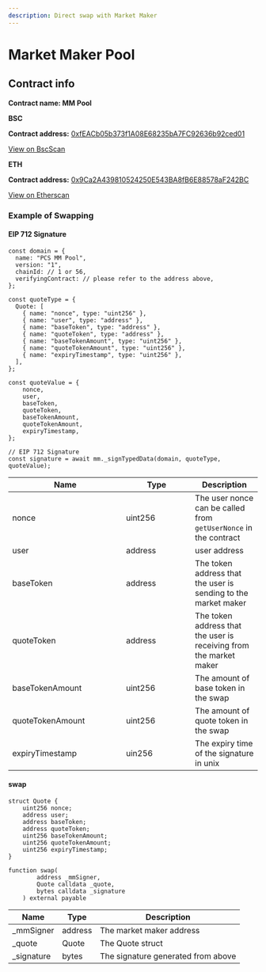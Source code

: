 ```yaml
---
description: Direct swap with Market Maker
---
```


# Market Maker Pool

## Contract info

**Contract name: MM Pool**



**BSC**

**Contract address:** [0xfEACb05b373f1A08E68235bA7FC92636b92ced01](https://bscscan.com/address/0xfEACb05b373f1A08E68235bA7FC92636b92ced01#code)

[View on BscScan](https://bscscan.com/address/0xfEACb05b373f1A08E68235bA7FC92636b92ced01)



**ETH**

**Contract address:** [0x9Ca2A439810524250E543BA8fB6E88578aF242BC](https://etherscan.io/address/0x9Ca2A439810524250E543BA8fB6E88578aF242BC#code)

[View on Etherscan](https://etherscan.io/address/0x9Ca2A439810524250E543BA8fB6E88578aF242BC)



### Example of Swapping

#### EIP 712 Signature

```
const domain = {
  name: "PCS MM Pool",
  version: "1",
  chainId: // 1 or 56,
  verifyingContract: // please refer to the address above,
};

const quoteType = {
  Quote: [
    { name: "nonce", type: "uint256" },
    { name: "user", type: "address" },
    { name: "baseToken", type: "address" },
    { name: "quoteToken", type: "address" },
    { name: "baseTokenAmount", type: "uint256" },
    { name: "quoteTokenAmount", type: "uint256" },
    { name: "expiryTimestamp", type: "uint256" },
  ],
};

const quoteValue = {
    nonce,
    user,
    baseToken,
    quoteToken,
    baseTokenAmount,
    quoteTokenAmount,
    expiryTimestamp,
};

// EIP 712 Signature
const signature = await mm._signTypedData(domain, quoteType, quoteValue);
```



<table><thead><tr><th width="214">Name</th><th width="123.33333333333331">Type</th><th>Description</th></tr></thead><tbody><tr><td>nonce</td><td>uint256</td><td>The user nonce can be called from <code>getUserNonce</code> in the contract</td></tr><tr><td>user</td><td>address</td><td>user address</td></tr><tr><td>baseToken</td><td>address</td><td>The token address that the user is sending to the market maker</td></tr><tr><td>quoteToken</td><td>address</td><td>The token address that the user is receiving from the market maker</td></tr><tr><td>baseTokenAmount</td><td>uint256</td><td>The amount of base token in the swap</td></tr><tr><td>quoteTokenAmount</td><td>uint256</td><td>The amount of quote token in the swap</td></tr><tr><td>expiryTimestamp</td><td>uin256</td><td>The expiry time of the signature in unix</td></tr></tbody></table>

#### swap

```
struct Quote {
    uint256 nonce;
    address user;
    address baseToken;
    address quoteToken;
    uint256 baseTokenAmount;
    uint256 quoteTokenAmount;
    uint256 expiryTimestamp;
}

function swap(
        address _mmSigner,
        Quote calldata _quote,
        bytes calldata _signature
    ) external payable
```

| Name        | Type    | Description                        |
| ----------- | ------- | ---------------------------------- |
| \_mmSigner  | address | The market maker address           |
| \_quote     | Quote   | The Quote struct                   |
| \_signature | bytes   | The signature generated from above |
